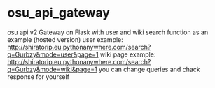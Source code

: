 # osu_api_gateway
osu api v2 Gateway on Flask with user and wiki search function as an example
(hosted version) 
user example: http://shiratorip.eu.pythonanywhere.com/search?q=Gurbzy&mode=user&page=1
wiki page example: http://shiratorip.eu.pythonanywhere.com/search?q=Gurbzy&mode=wiki&page=1
you can change queries and chack response for yourself
